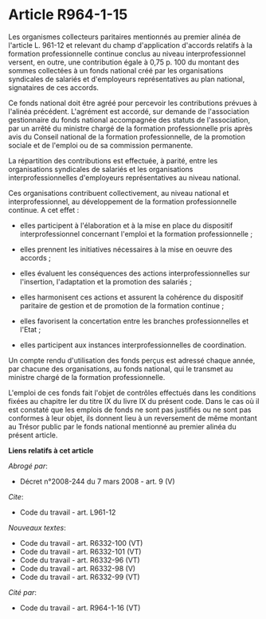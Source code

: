 # Article R964-1-15

Les organismes collecteurs paritaires mentionnés au premier alinéa de l'article L. 961-12 et relevant du champ d'application
d'accords relatifs à la formation professionnelle continue conclus au niveau interprofessionnel versent, en outre, une
contribution égale à 0,75 p. 100 du montant des sommes collectées à un fonds national créé par les organisations syndicales
de salariés et d'employeurs représentatives au plan national, signataires de ces accords.

Ce fonds national doit être agréé pour percevoir les contributions prévues à l'alinéa précédent. L'agrément est accordé, sur
demande de l'association gestionnaire du fonds national accompagnée des statuts de l'association, par un arrêté du ministre
chargé de la formation professionnelle pris après avis du Conseil national de la formation professionnelle, de la promotion
sociale et de l'emploi ou de sa commission permanente.

La répartition des contributions est effectuée, à parité, entre les organisations syndicales de salariés et les organisations
interprofessionnelles d'employeurs représentatives au niveau national.

Ces organisations contribuent collectivement, au niveau national et interprofessionnel, au développement de la formation
professionnelle continue. A cet effet :

- elles participent à l'élaboration et à la mise en place du dispositif interprofessionnel concernant l'emploi et la
formation professionnelle ;

- elles prennent les initiatives nécessaires à la mise en oeuvre des accords ;

- elles évaluent les conséquences des actions interprofessionnelles sur l'insertion, l'adaptation et la promotion des
salariés ;

- elles harmonisent ces actions et assurent la cohérence du dispositif paritaire de gestion et de promotion de la formation
continue ;

- elles favorisent la concertation entre les branches professionnelles et l'Etat ;

- elles participent aux instances interprofessionnelles de coordination.

Un compte rendu d'utilisation des fonds perçus est adressé chaque année, par chacune des organisations, au fonds national,
qui le transmet au ministre chargé de la formation professionnelle.

L'emploi de ces fonds fait l'objet de contrôles effectués dans les conditions fixées au chapitre Ier du titre IX du livre IX
du présent code. Dans le cas où il est constaté que les emplois de fonds ne sont pas justifiés ou ne sont pas conformes à
leur objet, ils donnent lieu à un reversement de même montant au Trésor public par le fonds national mentionné au premier
alinéa du présent article.

**Liens relatifs à cet article**

_Abrogé par_:

  - Décret n°2008-244 du 7 mars 2008 - art. 9 (V)

_Cite_:

  - Code du travail - art. L961-12

_Nouveaux textes_:

  - Code du travail - art. R6332-100 (VT)
  - Code du travail - art. R6332-101 (VT)
  - Code du travail - art. R6332-96 (VT)
  - Code du travail - art. R6332-98 (V)
  - Code du travail - art. R6332-99 (VT)

_Cité par_:

  - Code du travail - art. R964-1-16 (VT)
